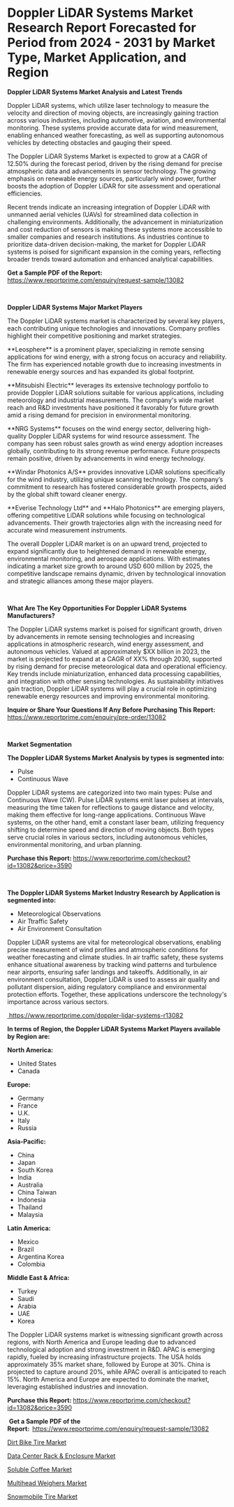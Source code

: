 <p><h1>Doppler LiDAR Systems Market Research Report Forecasted for Period from 2024 -  2031 by Market Type, Market Application, and Region</h1></p><p><strong>Doppler LiDAR Systems Market Analysis and Latest Trends</strong></p>
<p><p>Doppler LiDAR systems, which utilize laser technology to measure the velocity and direction of moving objects, are increasingly gaining traction across various industries, including automotive, aviation, and environmental monitoring. These systems provide accurate data for wind measurement, enabling enhanced weather forecasting, as well as supporting autonomous vehicles by detecting obstacles and gauging their speed.</p><p>The Doppler LiDAR Systems Market is expected to grow at a CAGR of 12.50% during the forecast period, driven by the rising demand for precise atmospheric data and advancements in sensor technology. The growing emphasis on renewable energy sources, particularly wind power, further boosts the adoption of Doppler LiDAR for site assessment and operational efficiencies.</p><p>Recent trends indicate an increasing integration of Doppler LiDAR with unmanned aerial vehicles (UAVs) for streamlined data collection in challenging environments. Additionally, the advancement in miniaturization and cost reduction of sensors is making these systems more accessible to smaller companies and research institutions. As industries continue to prioritize data-driven decision-making, the market for Doppler LiDAR systems is poised for significant expansion in the coming years, reflecting broader trends toward automation and enhanced analytical capabilities.</p></p>
<p><strong>Get a Sample PDF of the Report:&nbsp;</strong> <a href="https://www.reportprime.com/enquiry/request-sample/13082">https://www.reportprime.com/enquiry/request-sample/13082</a></p>
<p>&nbsp;</p>
<p><strong>Doppler LiDAR Systems Major Market Players</strong></p>
<p><p>The Doppler LiDAR systems market is characterized by several key players, each contributing unique technologies and innovations. Company profiles highlight their competitive positioning and market strategies.</p><p>**Leosphere** is a prominent player, specializing in remote sensing applications for wind energy, with a strong focus on accuracy and reliability. The firm has experienced notable growth due to increasing investments in renewable energy sources and has expanded its global footprint.</p><p>**Mitsubishi Electric** leverages its extensive technology portfolio to provide Doppler LiDAR solutions suitable for various applications, including meteorology and industrial measurements. The company's wide market reach and R&D investments have positioned it favorably for future growth amid a rising demand for precision in environmental monitoring.</p><p>**NRG Systems** focuses on the wind energy sector, delivering high-quality Doppler LiDAR systems for wind resource assessment. The company has seen robust sales growth as wind energy adoption increases globally, contributing to its strong revenue performance. Future prospects remain positive, driven by advancements in wind energy technology.</p><p>**Windar Photonics A/S** provides innovative LiDAR solutions specifically for the wind industry, utilizing unique scanning technology. The company’s commitment to research has fostered considerable growth prospects, aided by the global shift toward cleaner energy.</p><p>**Everise Technology Ltd** and **Halo Photonics** are emerging players, offering competitive LiDAR solutions while focusing on technological advancements. Their growth trajectories align with the increasing need for accurate wind measurement instruments.</p><p>The overall Doppler LiDAR market is on an upward trend, projected to expand significantly due to heightened demand in renewable energy, environmental monitoring, and aerospace applications. With estimates indicating a market size growth to around USD 600 million by 2025, the competitive landscape remains dynamic, driven by technological innovation and strategic alliances among these major players.</p></p>
<p>&nbsp;</p>
<p><strong>What Are The Key Opportunities For Doppler LiDAR Systems Manufacturers?</strong></p>
<p><p>The Doppler LiDAR systems market is poised for significant growth, driven by advancements in remote sensing technologies and increasing applications in atmospheric research, wind energy assessment, and autonomous vehicles. Valued at approximately $XX billion in 2023, the market is projected to expand at a CAGR of XX% through 2030, supported by rising demand for precise meteorological data and operational efficiency. Key trends include miniaturization, enhanced data processing capabilities, and integration with other sensing technologies. As sustainability initiatives gain traction, Doppler LiDAR systems will play a crucial role in optimizing renewable energy resources and improving environmental monitoring.</p></p>
<p><strong>Inquire or Share Your Questions If Any Before Purchasing This Report:</strong> <a href="https://www.reportprime.com/enquiry/pre-order/13082">https://www.reportprime.com/enquiry/pre-order/13082</a></p>
<p>&nbsp;</p>
<p><strong>Market Segmentation</strong></p>
<p><strong>The Doppler LiDAR Systems Market Analysis by types is segmented into:</strong></p>
<p><ul><li>Pulse</li><li>Continuous Wave</li></ul></p>
<p><p>Doppler LiDAR systems are categorized into two main types: Pulse and Continuous Wave (CW). Pulse LiDAR systems emit laser pulses at intervals, measuring the time taken for reflections to gauge distance and velocity, making them effective for long-range applications. Continuous Wave systems, on the other hand, emit a constant laser beam, utilizing frequency shifting to determine speed and direction of moving objects. Both types serve crucial roles in various sectors, including autonomous vehicles, environmental monitoring, and urban planning.</p></p>
<p><strong>Purchase this Report:&nbsp;</strong><a href="https://www.reportprime.com/checkout?id=13082&price=3590">https://www.reportprime.com/checkout?id=13082&price=3590</a></p>
<p>&nbsp;</p>
<p><strong>The Doppler LiDAR Systems Market Industry Research by Application is segmented into:</strong></p>
<p><ul><li>Meteorological Observations</li><li>Air Ttraffic Safety</li><li>Air Environment Consultation</li></ul></p>
<p><p>Doppler LiDAR systems are vital for meteorological observations, enabling precise measurement of wind profiles and atmospheric conditions for weather forecasting and climate studies. In air traffic safety, these systems enhance situational awareness by tracking wind patterns and turbulence near airports, ensuring safer landings and takeoffs. Additionally, in air environment consultation, Doppler LiDAR is used to assess air quality and pollutant dispersion, aiding regulatory compliance and environmental protection efforts. Together, these applications underscore the technology's importance across various sectors.</p></p>
<p><a href="https://www.reportprime.com/doppler-lidar-systems-r13082">&nbsp;https://www.reportprime.com/doppler-lidar-systems-r13082</a></p>
<p><strong>In terms of Region, the Doppler LiDAR Systems Market Players available by Region are:</strong></p>
<p>
    <p> <strong> North America: </strong>
        <ul>
            <li>United States</li>
            <li>Canada</li>
        </ul>
        </p> 
    <p> <strong> Europe: </strong>
        <ul>
            <li>Germany</li>
            <li>France</li>
            <li>U.K.</li>
            <li>Italy</li>
            <li>Russia</li>
        </ul>
        </p> 
    <p> <strong> Asia-Pacific: </strong>
        <ul>
            <li>China</li>
            <li>Japan</li>
            <li>South Korea</li>
            <li>India</li>
            <li>Australia</li>
            <li>China Taiwan</li>
            <li>Indonesia</li>
            <li>Thailand</li>
            <li>Malaysia</li>
        </ul>
        </p> 
    <p> <strong> Latin America: </strong>
        <ul>
            <li>Mexico</li>
            <li>Brazil</li>
            <li>Argentina Korea</li>
            <li>Colombia</li>
        </ul>
        </p> 
    <p> <strong> Middle East & Africa: </strong>
        <ul>
            <li>Turkey</li>
            <li>Saudi</li>
            <li>Arabia</li>
            <li>UAE</li>
            <li>Korea</li>
        </ul>
    </p>
    </p>
<p><p>The Doppler LiDAR systems market is witnessing significant growth across regions, with North America and Europe leading due to advanced technological adoption and strong investment in R&D. APAC is emerging rapidly, fueled by increasing infrastructure projects. The USA holds approximately 35% market share, followed by Europe at 30%. China is projected to capture around 20%, while APAC overall is anticipated to reach 15%. North America and Europe are expected to dominate the market, leveraging established industries and innovation.</p></p>
<p><strong>Purchase this Report: </strong><a href="https://www.reportprime.com/checkout?id=13082&price=3590">https://www.reportprime.com/checkout?id=13082&price=3590</a></p>
<p>&nbsp;<strong>Get a Sample PDF of the Report:&nbsp;&nbsp;</strong><a href="https://www.reportprime.com/enquiry/request-sample/13082">https://www.reportprime.com/enquiry/request-sample/13082</a></p>
<p><strong></strong></p>
<p><p><a href="https://www.linkedin.com/pulse/dirt-bike-tire-market-trends-strategic-insights-2024-2031-gayke?trackingId=zsPgK%2FY6QqmW80eMUEB%2FCA%3D%3D">Dirt Bike Tire Market</a></p><p><a href="https://github.com/olyy49keyt/Market-Research-Report-List-1/blob/main/data-center-rack-enclosure-market.md">Data Center Rack & Enclosure Market</a></p><p><a href="https://medium.com/@charityrice1939/how-regional-and-global-trends-are-shaping-the-soluble-coffee-market-for-the-year-2024-2031-54360a6b820c">Soluble Coffee Market</a></p><p><a href="https://github.com/SanjidaKhan901/Market-Research-Report-List-1/blob/main/multihead-weighers-market.md">Multihead Weighers Market</a></p><p><a href="https://www.linkedin.com/pulse/snowmobile-tire-market-trends-analysis-opportunities-challenges-gzvse?trackingId=hrZjTu36TmKVbkvOvKudjw%3D%3D">Snowmobile Tire Market</a></p></p>